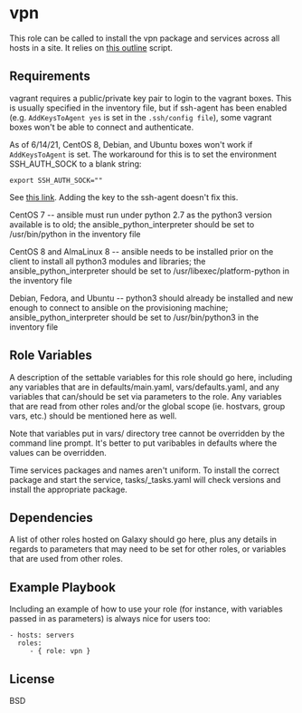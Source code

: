 vpn
=========

This role can be called to install the vpn package and services across all hosts in a site. It relies on [this outline](https://notthebe.ee/Creating-your-own-OpenVPN-server.html) script.

Requirements
------------

vagrant requires a public/private key pair to login to the vagrant boxes. This is usually specified in the inventory file, but if ssh-agent has been enabled (e.g. `AddKeysToAgent yes` is set in the `.ssh/config file`), some vagrant boxes won't be able to connect and authenticate.

As of 6/14/21, CentOS 8, Debian, and Ubuntu boxes won't work if `AddKeysToAgent` is set.  The workaround for this is to set the environment SSH\_AUTH\_SOCK to a blank string:

    export SSH_AUTH_SOCK=""

See [this link](https://github.com/hashicorp/vagrant/issues/8204).  Adding the key to the ssh-agent doesn't fix this.

CentOS 7 -- ansible must run under python 2.7 as the python3 version available is to old; the ansible\_python\_interpreter should be set to /usr/bin/python in the inventory file

CentOS 8 and AlmaLinux 8 -- ansible needs to be installed prior on the client to install all python3 modules and libraries; the ansible\_python\_interpreter should be set to /usr/libexec/platform-python in the inventory file

Debian, Fedora, and Ubuntu -- python3 should already be installed and new enough to connect to ansible on the provisioning machine; ansible\_python\_interpreter should be set to /usr/bin/python3 in the inventory file


Role Variables
--------------

A description of the settable variables for this role should go here, including any variables that are in defaults/main.yaml, vars/defaults.yaml, and any variables that can/should be set via parameters to the role. Any variables that are read from other roles and/or the global scope (ie. hostvars, group vars, etc.) should be mentioned here as well.

Note that variables put in vars/ directory tree cannot be overridden by the command line prompt.  It's better to put varibables in defaults where the values can be overridden.

Time services packages and names aren't uniform.  To install the correct package and start the service, tasks/<distro-family>\_tasks.yaml will check versions and install the appropriate package.

Dependencies
------------

A list of other roles hosted on Galaxy should go here, plus any details in regards to parameters that may need to be set for other roles, or variables that are used from other roles.

Example Playbook
----------------

Including an example of how to use your role (for instance, with variables passed in as parameters) is always nice for users too:

    - hosts: servers
      roles:
         - { role: vpn }

License
-------

BSD
